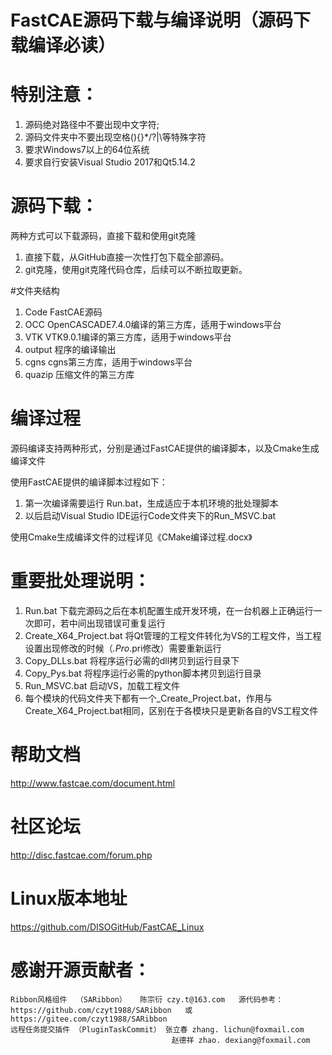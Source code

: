 # FastCAE源码下载与编译说明（源码下载编译必读）

# 特别注意：
1. 源码绝对路径中不要出现中文字符;
2. 源码文件夹中不要出现空格(){}*/?|\等特殊字符
3. 要求Windows7以上的64位系统
4. 要求自行安装Visual Studio 2017和Qt5.14.2 

# 源码下载：
两种方式可以下载源码，直接下载和使用git克隆
1. 直接下载，从GitHub直接一次性打包下载全部源码。
2. git克隆，使用git克隆代码仓库，后续可以不断拉取更新。

 #文件夹结构
1. Code    FastCAE源码
2. OCC     OpenCASCADE7.4.0编译的第三方库，适用于windows平台
3. VTK     VTK9.0.1编译的第三方库，适用于windows平台
4. output  程序的编译输出
5. cgns     cgns第三方库，适用于windows平台
6. quazip   压缩文件的第三方库

# 编译过程
源码编译支持两种形式，分别是通过FastCAE提供的编译脚本，以及Cmake生成编译文件

使用FastCAE提供的编译脚本过程如下：
1. 第一次编译需要运行 Run.bat，生成适应于本机环境的批处理脚本
2. 以后启动Visual Studio IDE运行Code文件夹下的Run_MSVC.bat

使用Cmake生成编译文件的过程详见《CMake编译过程.docx》

# 重要批处理说明：
1. Run.bat                 下载完源码之后在本机配置生成开发环境，在一台机器上正确运行一次即可，若中间出现错误可重复运行
2. Create_X64_Project.bat  将Qt管理的工程文件转化为VS的工程文件，当工程设置出现修改的时候（*.Pro*.pri修改）需要重新运行
3. Copy_DLLs.bat           将程序运行必需的dll拷贝到运行目录下
4. Copy_Pys.bat            将程序运行必需的python脚本拷贝到运行目录
5. Run_MSVC.bat            启动VS，加载工程文件
6. 每个模块的代码文件夹下都有一个_Create_Project.bat，作用与Create_X64_Project.bat相同，区别在于各模块只是更新各自的VS工程文件

# 帮助文档
http://www.fastcae.com/document.html

# 社区论坛
http://disc.fastcae.com/forum.php

# Linux版本地址
https://github.com/DISOGitHub/FastCAE_Linux

# 感谢开源贡献者：
    Ribbon风格组件  （SARibbon）   陈宗衍 czy.t@163.com   源代码参考：https://github.com/czyt1988/SARibbon   或   https://gitee.com/czyt1988/SARibbon
    远程任务提交插件 （PluginTaskCommit） 张立春 zhang. lichun@foxmail.com 
                                        赵德祥 zhao. dexiang@foxmail.com

